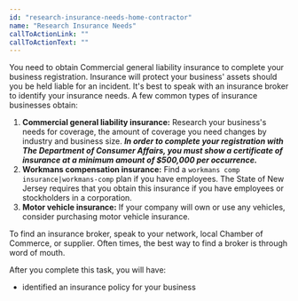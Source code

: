```yaml
---
id: "research-insurance-needs-home-contractor"
name: "Research Insurance Needs"
callToActionLink: ""
callToActionText: ""
---
```


You need to obtain Commercial general liability insurance to complete your business registration. Insurance will protect your business' assets should you be held liable for an incident. It's best to speak with an insurance broker to identify your insurance needs. A few common types of insurance businesses obtain:

1. **Commercial general liability insurance:** Research your business's needs for coverage, the amount of coverage you need changes by industry and business size. _**In order to complete your registration with The Department of Consumer Affairs, you must show a certificate of insurance at a minimum amount of $500,000 per occurrence.**_
2. **Workmans compensation insurance:** Find a `workmans comp insurance|workmans-comp` plan if you have employees. The State of New Jersey requires that you obtain this insurance if you have employees or stockholders in a corporation.
3. **Motor vehicle insurance:** If your company will own or use any vehicles, consider purchasing motor vehicle insurance.

To find an insurance broker, speak to your network, local Chamber of Commerce, or supplier. Often times, the best way to find a broker is through word of mouth.

After you complete this task, you will have:
- identified an insurance policy for your business

